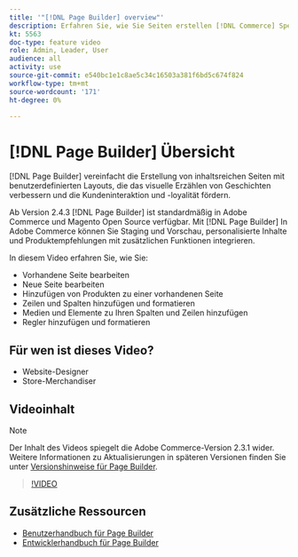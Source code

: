 ```yaml
---
title: '"[!DNL Page Builder] overview"'
description: Erfahren Sie, wie Sie Seiten erstellen [!DNL Commerce] Speichern von Seiten in Admin mithilfe von [!DNL Page Builder].
kt: 5563
doc-type: feature video
role: Admin, Leader, User
audience: all
activity: use
source-git-commit: e540bc1e1c8ae5c34c16503a381f6bd5c674f824
workflow-type: tm+mt
source-wordcount: '171'
ht-degree: 0%

---
```



# [!DNL Page Builder] Übersicht

[!DNL Page Builder] vereinfacht die Erstellung von inhaltsreichen Seiten mit benutzerdefinierten Layouts, die das visuelle Erzählen von Geschichten verbessern und die Kundeninteraktion und -loyalität fördern.

Ab Version 2.4.3 [!DNL Page Builder] ist standardmäßig in Adobe Commerce und Magento Open Source verfügbar. Mit [!DNL Page Builder] In Adobe Commerce können Sie Staging und Vorschau, personalisierte Inhalte und Produktempfehlungen mit zusätzlichen Funktionen integrieren.

In diesem Video erfahren Sie, wie Sie:

- Vorhandene Seite bearbeiten
- Neue Seite bearbeiten
- Hinzufügen von Produkten zu einer vorhandenen Seite
- Zeilen und Spalten hinzufügen und formatieren
- Medien und Elemente zu Ihren Spalten und Zeilen hinzufügen
- Regler hinzufügen und formatieren

## Für wen ist dieses Video?

- Website-Designer
- Store-Merchandiser

## Videoinhalt

>[!NOTE]
>
>Der Inhalt des Videos spiegelt die Adobe Commerce-Version 2.3.1 wider. Weitere Informationen zu Aktualisierungen in späteren Versionen finden Sie unter [Versionshinweise für Page Builder](https://devdocs.magento.com/page-builder/docs/release-notes.html).

>[!VIDEO](https://video.tv.adobe.com/v/35783?quality=12&learn=on)

## Zusätzliche Ressourcen

- [Benutzerhandbuch für Page Builder](https://docs.magento.com/user-guide/cms/page-builder.html)
- [Entwicklerhandbuch für Page Builder](https://devdocs.magento.com/page-builder/docs/index.html)

